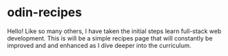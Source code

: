 # odin-recipes
Hello! Like so many others, I have taken the initial steps learn full-stack web development. This is will be a simple recipes page that will constantly be improved and and enhanced as I dive deeper into the curriculum.